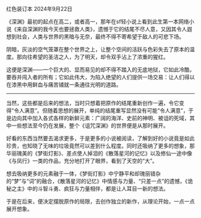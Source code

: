 红色装订本 2024年9月22日

《深渊》最初的起点在高二，或者高一，那年在sf轻小说上看到此生第一本网络小说《来自深渊的我今天也要拯救人类》，遗憾于它的结尾不尽人意，又因其令人遐想到社会，人类与世界的黑暗与无奈，最终不得不寄希望于敌人的可悲下场。

阴暗，灰淡的空气笼罩在整个世界之上，让整个空间的活跃与色彩失去了原本的温度。那向往希望的圣洁之人，为了明天，却令双手沾上了浓重的猩红。

这便是深渊——一个巨大的、显而易见的却不得不踏入的无底地狱，它如此冷酷，要吞并闯入者的所有；它如此伟大，为陷入绝望的人们提供一场交易：让人们得以在漆黑中用鲜血与痛苦铺就一条通往光明的道路。

---

当然，这些都是后来的想法，当时只想着把原作的结尾重新创作一遍，令它变得“令人满意”。但随着思想的展开，单纯的结尾重写显然没有可能“令人满意”，于是边向其中加入各式各样的新鲜元素：广阔的海洋、史前的神明、被诅的死域，其中一些想法至今仍在发展，整个《诅咒深渊》的世界便是从那时展开。

好看的东西当然要去渴求更多，于是更多的小说被阅读，了解到好的小说竟是如此珍贵，也知晓了无味的垃圾竟然可以差到什么程度。同时还吸纳了更多的想象，那华丽瑰美的《梦街灯影》、差点使人掉泪的《散落星河的记忆》以及修仙一途中像《与凤行》一类的作品，充分地打开了眼界，看到了天空的“大”。

想去吸纳更多的元素融于一体，《梦街灯影》中宁静平和却瑰丽错杂的“梦”与“词”的融合，《散落星河的记忆》中情感与力量、“只差一点”的遗憾，《诡秘之主》中的斗智斗勇、疯狂与力量相伴，都是让人耳目一新的想法。

于是在后来，便决定摆脱原作的局限，去创作独立的新作，从理论开始，一点一点展开想象。
